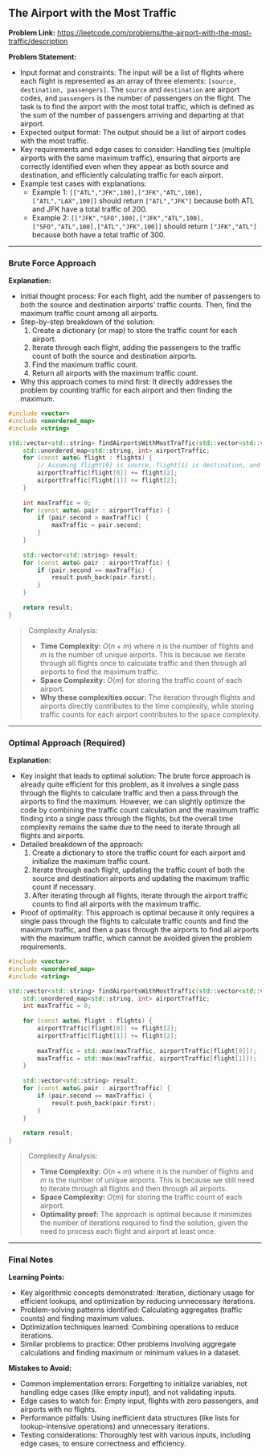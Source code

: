## The Airport with the Most Traffic
**Problem Link:** https://leetcode.com/problems/the-airport-with-the-most-traffic/description

**Problem Statement:**
- Input format and constraints: The input will be a list of flights where each flight is represented as an array of three elements: `[source, destination, passengers]`. The `source` and `destination` are airport codes, and `passengers` is the number of passengers on the flight. The task is to find the airport with the most total traffic, which is defined as the sum of the number of passengers arriving and departing at that airport.
- Expected output format: The output should be a list of airport codes with the most traffic.
- Key requirements and edge cases to consider: Handling ties (multiple airports with the same maximum traffic), ensuring that airports are correctly identified even when they appear as both source and destination, and efficiently calculating traffic for each airport.
- Example test cases with explanations:
  - Example 1: `[["ATL","JFK",100],["JFK","ATL",100],["ATL","LAX",100]]` should return `["ATL","JFK"]` because both ATL and JFK have a total traffic of 200.
  - Example 2: `[["JFK","SFO",100],["JFK","ATL",100],["SFO","ATL",100],["ATL","JFK",100]]` should return `["JFK","ATL"]` because both have a total traffic of 300.

---

### Brute Force Approach
**Explanation:**
- Initial thought process: For each flight, add the number of passengers to both the source and destination airports' traffic counts. Then, find the maximum traffic count among all airports.
- Step-by-step breakdown of the solution:
  1. Create a dictionary (or map) to store the traffic count for each airport.
  2. Iterate through each flight, adding the passengers to the traffic count of both the source and destination airports.
  3. Find the maximum traffic count.
  4. Return all airports with the maximum traffic count.
- Why this approach comes to mind first: It directly addresses the problem by counting traffic for each airport and then finding the maximum.

```cpp
#include <vector>
#include <unordered_map>
#include <string>

std::vector<std::string> findAirportsWithMostTraffic(std::vector<std::vector<int>>& flights) {
    std::unordered_map<std::string, int> airportTraffic;
    for (const auto& flight : flights) {
        // Assuming flight[0] is source, flight[1] is destination, and flight[2] is passengers
        airportTraffic[flight[0]] += flight[2];
        airportTraffic[flight[1]] += flight[2];
    }
    
    int maxTraffic = 0;
    for (const auto& pair : airportTraffic) {
        if (pair.second > maxTraffic) {
            maxTraffic = pair.second;
        }
    }
    
    std::vector<std::string> result;
    for (const auto& pair : airportTraffic) {
        if (pair.second == maxTraffic) {
            result.push_back(pair.first);
        }
    }
    
    return result;
}
```

> Complexity Analysis:
> - **Time Complexity:** $O(n + m)$ where $n$ is the number of flights and $m$ is the number of unique airports. This is because we iterate through all flights once to calculate traffic and then through all airports to find the maximum traffic.
> - **Space Complexity:** $O(m)$ for storing the traffic count of each airport.
> - **Why these complexities occur:** The iteration through flights and airports directly contributes to the time complexity, while storing traffic counts for each airport contributes to the space complexity.

---

### Optimal Approach (Required)
**Explanation:**
- Key insight that leads to optimal solution: The brute force approach is already quite efficient for this problem, as it involves a single pass through the flights to calculate traffic and then a pass through the airports to find the maximum. However, we can slightly optimize the code by combining the traffic count calculation and the maximum traffic finding into a single pass through the flights, but the overall time complexity remains the same due to the need to iterate through all flights and airports.
- Detailed breakdown of the approach:
  1. Create a dictionary to store the traffic count for each airport and initialize the maximum traffic count.
  2. Iterate through each flight, updating the traffic count of both the source and destination airports and updating the maximum traffic count if necessary.
  3. After iterating through all flights, iterate through the airport traffic counts to find all airports with the maximum traffic.
- Proof of optimality: This approach is optimal because it only requires a single pass through the flights to calculate traffic counts and find the maximum traffic, and then a pass through the airports to find all airports with the maximum traffic, which cannot be avoided given the problem requirements.

```cpp
#include <vector>
#include <unordered_map>
#include <string>

std::vector<std::string> findAirportsWithMostTraffic(std::vector<std::vector<int>>& flights) {
    std::unordered_map<std::string, int> airportTraffic;
    int maxTraffic = 0;
    
    for (const auto& flight : flights) {
        airportTraffic[flight[0]] += flight[2];
        airportTraffic[flight[1]] += flight[2];
        
        maxTraffic = std::max(maxTraffic, airportTraffic[flight[0]]);
        maxTraffic = std::max(maxTraffic, airportTraffic[flight[1]]);
    }
    
    std::vector<std::string> result;
    for (const auto& pair : airportTraffic) {
        if (pair.second == maxTraffic) {
            result.push_back(pair.first);
        }
    }
    
    return result;
}
```

> Complexity Analysis:
> - **Time Complexity:** $O(n + m)$ where $n$ is the number of flights and $m$ is the number of unique airports. This is because we still need to iterate through all flights and then through all airports.
> - **Space Complexity:** $O(m)$ for storing the traffic count of each airport.
> - **Optimality proof:** The approach is optimal because it minimizes the number of iterations required to find the solution, given the need to process each flight and airport at least once.

---

### Final Notes

**Learning Points:**
- Key algorithmic concepts demonstrated: Iteration, dictionary usage for efficient lookups, and optimization by reducing unnecessary iterations.
- Problem-solving patterns identified: Calculating aggregates (traffic counts) and finding maximum values.
- Optimization techniques learned: Combining operations to reduce iterations.
- Similar problems to practice: Other problems involving aggregate calculations and finding maximum or minimum values in a dataset.

**Mistakes to Avoid:**
- Common implementation errors: Forgetting to initialize variables, not handling edge cases (like empty input), and not validating inputs.
- Edge cases to watch for: Empty input, flights with zero passengers, and airports with no flights.
- Performance pitfalls: Using inefficient data structures (like lists for lookup-intensive operations) and unnecessary iterations.
- Testing considerations: Thoroughly test with various inputs, including edge cases, to ensure correctness and efficiency.